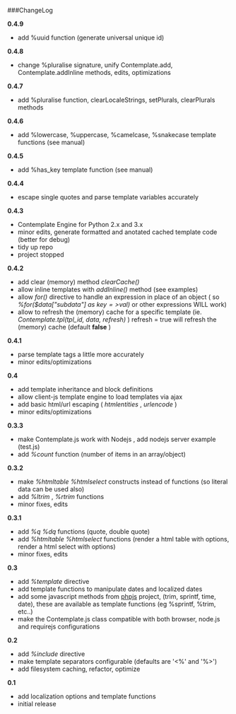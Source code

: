 ###ChangeLog

__0.4.9__
* add %uuid function (generate universal unique id)

__0.4.8__
* change %pluralise signature, unify Contemplate.add, Contemplate.addInline methods, edits, optimizations

__0.4.7__
* add %pluralise function, clearLocaleStrings, setPlurals, clearPlurals methods

__0.4.6__
* add %lowercase, %uppercase, %camelcase, %snakecase template functions (see manual)

__0.4.5__
* add %has_key template function (see manual)

__0.4.4__
* escape single quotes and parse template variables accurately

__0.4.3__
* Contemplate Engine for Python 2.x and 3.x
* minor edits, generate formatted and anotated cached template code (better for debug)
* tidy up repo
* project stopped

__0.4.2__
* add clear (memory) method _clearCache()_
* allow inline templates with _addInline()_ method (see examples)
* allow _for()_ directive to handle an expression in place of an object ( so _%for($data["subdata"] as $key=>$val)_ or other expressions WILL work)
* allow to refresh the (memory) cache for a specific template (ie. _Contemplate.tpl(tpl_id, data, refresh)_ ) refresh = true will refresh the (memory) cache (default __false__ )

__0.4.1__
* parse template tags a little more accurately
* minor edits/optimizations

__0.4__
* add template inheritance and block definitions
* allow client-js template engine to load templates via ajax
* add basic html/url escaping ( *htmlentities* , *urlencode* )
* minor edits/optimizations

__0.3.3__
* make Contemplate.js work with Nodejs , add nodejs server example (test.js)
* add *%count* function (number of items in an array/object)

__0.3.2__
* make *%htmltable* *%htmlselect* constructs instead of functions (so literal data can be used also)
* add *%ltrim* , *%rtrim* functions
* minor fixes, edits

__0.3.1__
* add *%q* *%dq* functions (quote, double quote)
* add *%htmltable* *%htmlselect* functions (render a html table with options, render a html select with options)
* minor fixes, edits

__0.3__
* add *%template* directive
* add template functions to manipulate dates and localized dates
* add some javascript methods from [phpjs](https://github.com/kvz/phpjs) project, (trim, sprintf, time, date), these are available as template functions (eg %sprintf, %trim, etc..)
* make the Contemplate.js class compatible with both browser, node.js and requirejs configurations

__0.2__
* add *%include* directive
* make template separators configurable (defaults are '<%' and '%>')
* add filesystem caching, refactor, optimize

__0.1__
* add localization options and template functions
* initial release
